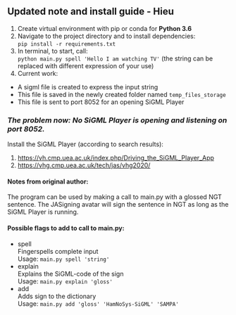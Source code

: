 ## Updated note and install guide - Hieu
1. Create virtual environment with pip or conda for **Python 3.6**
2. Navigate to the project directory and to install dependencies:   
`pip install -r requirements.txt`
3. In terminal, to start, call:  
`python main.py spell 'Hello I am watching TV'` (the string can be replaced with different expression of your use)  
4. Current work:  
- A sigml file is created to express the input string  
- This file is saved in the newly created folder named `temp_files_storage`
- This file is sent to port 8052 for an opening SiGML Player  

### **_The problem now: No SiGML Player is opening and listening on port 8052._**
Install the SiGML Player (according to search results):  
1. https://vh.cmp.uea.ac.uk/index.php/Driving_the_SiGML_Player_App
2. https://vhg.cmp.uea.ac.uk/tech/jas/vhg2020/

#### Notes from original author:
The program can be used by making a call to main.py with a glossed NGT sentence. The JASigning avatar will sign the sentence in NGT
as long as the SiGML Player is running.

#### Possible flags to add to call to main.py:
- spell  
Fingerspells complete input  
Usage: `main.py spell 'string'`
- explain  
Explains the SiGML-code of the sign  
Usage: `main.py explain 'gloss'`  
- add  
Adds sign to the dictionary  
Usage: `main.py add 'gloss' 'HamNoSys-SiGML' 'SAMPA'`
